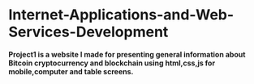 # Internet-Applications-and-Web-Services-Development
**Project1 is a website I made for presenting general information about Bitcoin cryptocurrency and blockchain using html,css,js for mobile,computer and table screens.**
